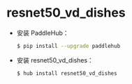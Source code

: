 # resnet50_vd_dishes
* 安装 PaddleHub：

    ```bash
    $ pip install --upgrade paddlehub
    ```

* 安装 resnet50_vd_dishes：

    ```bash
    $ hub install resnet50_vd_dishes
    ```

